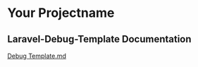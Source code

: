 # Your Projectname

## Laravel-Debug-Template Documentation

[Debug Template.md](doc/debug/Readme.md)
